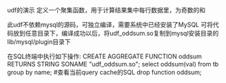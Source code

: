 udf的演示
定义一个聚集函数，用于计算结果集中每行数据里，为奇数的和

此udf不依赖mysql的源码，可独立编译，需要系统中已经安装了MySQL
可将代码放到任意目录下，编译成功以后，将udf_oddsum.so复制到mysql安装目录的lib/mysql/plugin目录下

在SQL终端中执行如下操作:
CREATE AGGREGATE FUNCTION oddsum RETURNS STRING SONAME "udf_oddsum.so";
select oddsum(val) from tb group by name; #查看当前query cache的SQL
drop function oddsum;
